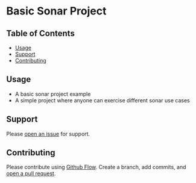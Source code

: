 # Basic Sonar Project

## Table of Contents

- [Usage](#usage)
- [Support](#support)
- [Contributing](#contributing)


## Usage

- A basic sonar project example
- A simple project where anyone can exercise different sonar use cases

## Support

Please [open an issue](https://github.com/EmilMarian/basicSonarProject/issues/new) for support.

## Contributing

Please contribute using [Github Flow](https://guides.github.com/introduction/flow/). Create a branch, add commits, and [open a pull request](https://github.com/fraction/readme-boilerplate/compare/).
